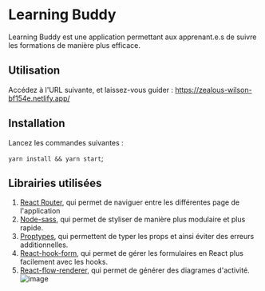 # Learning Buddy 

Learning Buddy est une application permettant aux apprenant.e.s de suivre les formations de manière plus efficace. 

## Utilisation 

Accédez à l'URL suivante, et laissez-vous guider : https://zealous-wilson-bf154e.netlify.app/

## Installation 

Lancez les commandes suivantes : 

`yarn install && yarn start`;

## Librairies utilisées 

1. [React Router](https://reactrouter.com/web/guides/quick-start), qui permet de naviguer entre les différentes page de l'application
2. [Node-sass](https://stackoverflow.com/questions/64625050/error-node-sass-version-5-0-0-is-incompatible-with-4-0-0), qui permet de styliser de manière plus modulaire et plus rapide.
3. [Proptypes](https://www.npmjs.com/package/prop-types), qui permettent de typer les props et ainsi éviter des erreurs additionnelles.
4. [React-hook-form](https://react-hook-form.com/get-started), qui permet de gérer les formulaires en React plus facilement avec les hooks.
5. [React-flow-renderer](https://reactflow.dev/docs/), qui permet de générer des diagrames d'activité. 
![image](https://user-images.githubusercontent.com/16031936/113284650-38ed2400-92ea-11eb-9306-a3b3625ac344.png)

